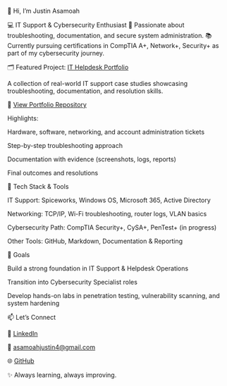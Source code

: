 👋 Hi, I’m Justin Asamoah

💻 IT Support & Cybersecurity Enthusiast
🔧 Passionate about troubleshooting, documentation, and secure system administration.
📚 Currently pursuing certifications in CompTIA A+, Network+, Security+ as part of my cybersecurity journey.

🗂️ Featured Project: [IT Helpdesk Portfolio](https://github.com/nanaantwii/it-helpdesk-portfolio)

A collection of real-world IT support case studies showcasing troubleshooting, documentation, and resolution skills.

📂 [View Portfolio Repository](https://github.com/nanaantwii/it-helpdesk-portfolio)

Highlights:

Hardware, software, networking, and account administration tickets

Step-by-step troubleshooting approach

Documentation with evidence (screenshots, logs, reports)

Final outcomes and resolutions

🔨 Tech Stack & Tools

IT Support: Spiceworks, Windows OS, Microsoft 365, Active Directory

Networking: TCP/IP, Wi-Fi troubleshooting, router logs, VLAN basics

Cybersecurity Path: CompTIA Security+, CySA+, PenTest+ (in progress)

Other Tools: GitHub, Markdown, Documentation & Reporting

🚀 Goals

Build a strong foundation in IT Support & Helpdesk Operations

Transition into Cybersecurity Specialist roles

Develop hands-on labs in penetration testing, vulnerability scanning, and system hardening

📫 Let’s Connect

💼 [LinkedIn](https://www.linkedin.com/in/justin-asamoah-a98721300/)

📧 asamoahjustin4@gmail.com

🌐 [GitHub](https://github.com/nanaantwii)

✨ Always learning, always improving.
